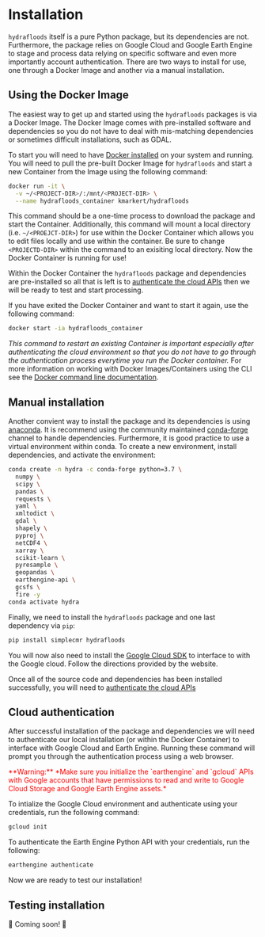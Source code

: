 # Installation

`hydrafloods` itself is a pure Python package, but its dependencies are not. Furthermore, the package relies on Google Cloud and Google Earth Engine to stage and process data relying on specific software and even more importantly account authentication. There are two ways to install for use, one through a Docker Image and another via a manual installation.

## Using the Docker Image

The easiest way to get up and started using the `hydrafloods` packages is via a Docker Image. The Docker Image comes with pre-installed software and dependencies so you do not have to deal with mis-matching dependencies or sometimes difficult installations, such as GDAL.

To start you will need to have [Docker installed](https://docs.docker.com/get-docker/) on your system and running. You will need to pull the pre-built Docker Image for `hydrafloods` and start a new Container from the Image using the following command:

```sh
docker run -it \
  -v ~/<PROJECT-DIR>/:/mnt/<PROJECT-DIR> \
  --name hydrafloods_container kmarkert/hydrafloods
```

This command should be a one-time process to download the package and start the Container. Additionally, this command will mount a local directory (i.e. `~/<PROEJCT-DIR>`) for use within the Docker Container which allows you to edit files locally and use within the container. Be sure to change `<PROJECTD-DIR>` within the command to an exisiting local directory. Now the Docker Container is running for use!

Within the Docker Container the `hydrafloods` package and dependencies are pre-installed so all that is left is to [authenticate the cloud APIs](https://servir-mekong.github.io/hydra-floods/installation#cloud-authentication) then we will be ready to test and start processing.

If you have exited the Docker Container and want to start it again, use the following command:

```sh
docker start -ia hydrafloods_container
```

_This command to restart an existing Container is important especially after authenticating the cloud environment so that you do not have to go through the authentication process everytime you run the Docker container._ For more information on working with Docker Images/Containers using the CLI see the [Docker command line documentation](https://docs.docker.com/engine/reference/commandline/cli/).

## Manual installation

Another convient way to install the package and its dependencies is using [anaconda](https://www.anaconda.com/). It is recommend using the community maintained [conda-forge](https://conda-forge.github.io/) channel to handle dependencies. Furthermore, it is good practice to use a virtual environment within conda. To create a new environment, install dependencies, and activate the environment:

```sh
conda create -n hydra -c conda-forge python=3.7 \
  numpy \
  scipy \
  pandas \
  requests \
  yaml \
  xmltodict \
  gdal \
  shapely \
  pyproj \
  netCDF4 \
  xarray \
  scikit-learn \
  pyresample \
  geopandas \
  earthengine-api \
  gcsfs \
  fire -y
conda activate hydra
```

Finally, we need to install the `hydrafloods` package and one last dependency via `pip`:

```sh
pip install simplecmr hydrafloods
```

You will now also need to install the [Google Cloud SDK](https://cloud.google.com/sdk/docs/downloads-versioned-archives) to interface to with the Google cloud. Follow the directions provided by the website.

Once all of the source code and dependencies has been installed successfully, you will need to [authenticate the cloud APIs](https://servir-mekong.github.io/hydra-floods/installation#cloud-authentication)

## Cloud authentication

After successful installation of the package and dependencies we will need to authenticate our local installation (or within the Docker Container) to interface with Google Cloud and Earth Engine. Running these command will prompt you through the authentication process using a web browser.

<span style="color:red">
**Warning:** *Make sure you initialize the `earthengine` and `gcloud` APIs with Google accounts that have permissions to read and write to Google Cloud Storage and Google Earth Engine assets.*
</span>

To intialize the Google Cloud environment and authenticate using your credentials, run the following command:

```sh
gcloud init
```

To authenticate the Earth Engine Python API with your credentials, run the following:

```sh
earthengine authenticate
```

Now we are ready to test our installation!

## Testing installation

🚧 Coming soon! 🚧
